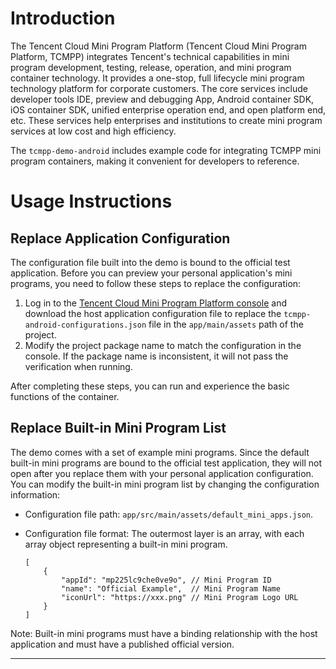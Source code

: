 # Introduction

The Tencent Cloud Mini Program Platform (Tencent Cloud Mini Program Platform, TCMPP) integrates Tencent's technical capabilities in mini program development, testing, release, operation, and mini program container technology. It provides a one-stop, full lifecycle mini program technology platform for corporate customers. The core services include developer tools IDE, preview and debugging App, Android container SDK, iOS container SDK, unified enterprise operation end, and open platform end, etc. These services help enterprises and institutions to create mini program services at low cost and high efficiency.

The `tcmpp-demo-android` includes example code for integrating TCMPP mini program containers, making it convenient for developers to reference.

# Usage Instructions

## Replace Application Configuration

The configuration file built into the demo is bound to the official test application. Before you can preview your personal application's mini programs, you need to follow these steps to replace the configuration:

1. Log in to the [Tencent Cloud Mini Program Platform console](https://console.cloud.tencent.com/tcmpp) and download the host application configuration file to replace the `tcmpp-android-configurations.json` file in the `app/main/assets` path of the project.
2. Modify the project package name to match the configuration in the console. If the package name is inconsistent, it will not pass the verification when running.

After completing these steps, you can run and experience the basic functions of the container.

## Replace Built-in Mini Program List

The demo comes with a set of example mini programs. Since the default built-in mini programs are bound to the official test application, they will not open after you replace them with your personal application configuration. You can modify the built-in mini program list by changing the configuration information:

- Configuration file path: `app/src/main/assets/default_mini_apps.json`.
- Configuration file format: The outermost layer is an array, with each array object representing a built-in mini program.

  ```
  [
      {
          "appId": "mp225lc9che0ve9o", // Mini Program ID
          "name": "Official Example",  // Mini Program Name
          "iconUrl": "https://xxx.png" // Mini Program Logo URL
      }
  ]
  ```

Note: Built-in mini programs must have a binding relationship with the host application and must have a published official version.

---